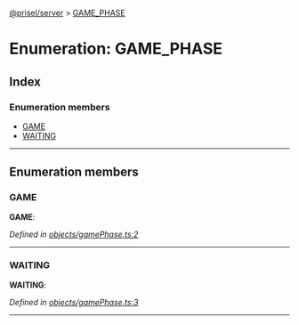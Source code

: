 [@prisel/server](../README.md) > [GAME_PHASE](../enums/game_phase.md)

# Enumeration: GAME_PHASE

## Index

### Enumeration members

* [GAME](game_phase.md#game)
* [WAITING](game_phase.md#waiting)

---

## Enumeration members

<a id="game"></a>

###  GAME

**GAME**: 

*Defined in [objects/gamePhase.ts:2](https://github.com/SeawolvesAtCali/prisel/blob/363ed4a/packages/server/objects/gamePhase.ts#L2)*

___
<a id="waiting"></a>

###  WAITING

**WAITING**: 

*Defined in [objects/gamePhase.ts:3](https://github.com/SeawolvesAtCali/prisel/blob/363ed4a/packages/server/objects/gamePhase.ts#L3)*

___


